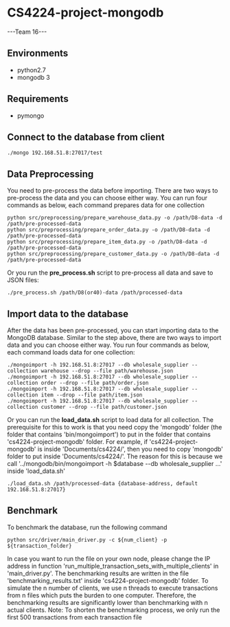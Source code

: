 # CS4224-project-mongodb
---Team 16---


## Environments
* python2.7
* mongodb 3


## Requirements
* pymongo


## Connect to the database from client
```
./mongo 192.168.51.8:27017/test
```


## Data Preprocessing
You need to pre-process the data before importing.
There are two ways to pre-process the data and you can choose either way.
You can run four commands as below, each command prepares data for one collection
```
python src/preprocessing/prepare_warehouse_data.py -o /path/D8-data -d /path/pre-processed-data
python src/preprocessing/prepare_order_data.py -o /path/D8-data -d /path/pre-processed-data
python src/preprocessing/prepare_item_data.py -o /path/D8-data -d /path/pre-processed-data
python src/preprocessing/prepare_customer_data.py -o /path/D8-data -d /path/pre-processed-data
```
Or you run the **pre_process.sh** script to pre-process all data and save to JSON files:
```
./pre_process.sh /path/D8(or40)-data /path/processed-data
```


## Import data to the database
After the data has been pre-processed, you can start importing data to the MongoDB database.
Similar to the step above, there are two ways to import data and you can choose either way.
You run four commands as below, each command loads data for one collection:
```
./mongoimport -h 192.168.51.8:27017 --db wholesale_supplier --collection warehouse --drop --file path/warehouse.json
./mongoimport -h 192.168.51.8:27017 --db wholesale_supplier --collection order --drop --file path/order.json
./mongoimport -h 192.168.51.8:27017 --db wholesale_supplier --collection item --drop --file path/item.json
./mongoimport -h 192.168.51.8:27017 --db wholesale_supplier --collection customer --drop --file path/customer.json
```
Or you can run the **load_data.sh** script to load data for all collection. The prerequisite for this to work is that
you need copy the 'mongodb' folder (the folder that contains 'bin/mongoimport') to put in the folder that contains
'cs4224-project-mongodb' folder. For example, if 'cs4224-project-mongodb' is inside 'Documents/cs4224/', then you need
to copy 'mongodb' folder to put inside 'Documents/cs4224/'. The reason for this is because we call
'../mongodb/bin/mongoimport -h $database --db wholesale_supplier ...' inside 'load_data.sh'
```
./load_data.sh /path/processed-data {database-address, default 192.168.51.8:27017}
```

## Benchmark
To benchmark the database, run the following command
```
python src/driver/main_driver.py -c ${num_client} -p ${transaction_folder}
```
In case you want to run the file on your own node, please change the IP address in function
'run_multiple_transaction_sets_with_multiple_clients' in 'main_driver.py'.
The benchmarking results are written in the file 'benchmarking_results.txt' inside 'cs4224-project-mongodb' folder.
To simulate the n number of clients, we use n threads to execute transactions from n files which puts the burden to
one computer. Therefore, the benchmarking results are significantly lower than benchmarking with n actual clients.
Note: To shorten the benchmarking process, we only run the first 500 transactions from each transaction file
